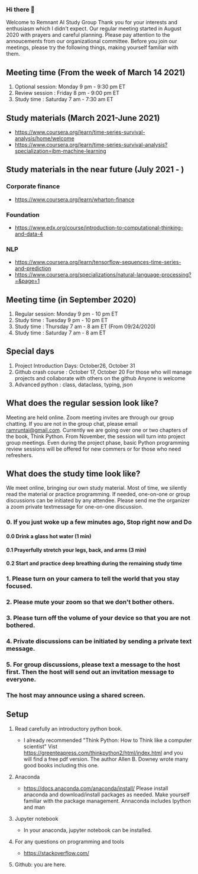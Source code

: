 ### Hi there 👋

Welcome to Remnant AI Study Group
Thank you for your interests and enthusiasm which I didn't expect. Our regular meeting started in August 2020 with prayers and careful planning. Please pay attention to the annoucements from our organizational committee. Before you join our meetings, please try the following things, making yourself familiar with them.

## Meeting time (From the week of March 14 2021)
1. Optional session: Monday  9 pm - 9:30 pm ET 
1. Review session  : Friday  8 pm - 9:00 pm ET
1. Study time      : Saturday 7 am - 7:30 am ET 

## Study materials (March 2021-June 2021)

- https://www.coursera.org/learn/time-series-survival-analysis/home/welcome 
- https://www.coursera.org/learn/time-series-survival-analysis?specialization=ibm-machine-learning

## Study materials in the near future (July 2021 - )
### Corporate finance 
- https://www.coursera.org/learn/wharton-finance

### Foundation
- https://www.edx.org/course/introduction-to-computational-thinking-and-data-4

### NLP
- https://www.coursera.org/learn/tensorflow-sequences-time-series-and-prediction
- https://www.coursera.org/specializations/natural-language-processing?=&page=1


## Meeting time (in September 2020)
1. Regular session: Monday  9 pm - 10 pm ET
1. Study time     : Tuesday 9 pm - 10 pm ET
1. Study time     : Thursday 7 am - 8 am ET (From 09/24/2020)
1. Study time     : Saturday 7 am - 8 am ET 

## Special days
1. Project Introduction Days: October26, October 31
2. Github crash course : October 17, October 20
   For those who will manage projects and collaborate with others on the github
   Anyone is welcome
3. Advanced python : 
   class, dataclass, typing, json


## What does the regular session look like?
Meeting are held online. Zoom meeting invites are through our group chatting.
If you are not in the group chat, please email ramruntai@gmail.com. 
Currently we are going over one or two chapters of the book, Think Python.
From November, the session will turn into project group meetings.
Even during the project phase, basic Python programming review sessions will be offered for new commers or for those who need refreshers. 

## What does the study time look like? 
We meet online, bringing our own study material.
Most of time, we silently read the material or practice programming. 
If needed, one-on-one or group discussions can be initiated by any attendee.
Please send me the organizer a zoom private textmessage for one-on-one discussion. 

### 0. If you just woke up a few minutes ago,  Stop right now and Do
#### 0.0 Drink a glass hot water (1 min)
#### 0.1 Prayerfully stretch your legs, back, and arms (3 min)
#### 0.2 Start and practice deep breathing during the remaining study time
### 1. Please turn on your camera to tell the world that you stay focused. 
### 2. Please mute your zoom so that we don't bother others.
### 3. Please turn off the volume of your device so that you are not bothered.
### 4. Private discussions can be initiated by sending a private text message.
### 5. For group discussions, please text a message to the host first. Then the host will send out an invitation message to everyone. 
###    The host may announce using a shared screen.

## Setup 

1. Read carefully an introductory python book.
   - I already recommended "Think Python: How to Think like a computer scientist" 
   Vist https://greenteapress.com/thinkpython2/html/index.html and you will find a free pdf version. 
   The author Allen B. Downey wrote many good books including this one.
 
1. Anaconda
   - https://docs.anaconda.com/anaconda/install/
    Please install anaconda and download/install packages as needed.
        Make yourself familiar with the package management.
        Annaconda includes Ipython and man

1. Jupyter notebook
   - In your anaconda, jupyter notebook can be installed.

1. For any questions on programming and tools
   - https://stackoverflow.com/

1. Github: you are here.


<!--
**ramruntai/ramruntai** is a ✨ _special_ ✨ repository because its `README.md` (this file) appears on your GitHub profile.

Here are some ideas to get you started:

- 🔭 I’m currently working on ...
- 🌱 I’m currently learning ...
- 👯 I’m looking to collaborate on ...
- 🤔 I’m looking for help with ...
- 💬 Ask me about ...
- 📫 How to reach me: ...
- 😄 Pronouns: ...
- ⚡ Fun fact: ...
-->

